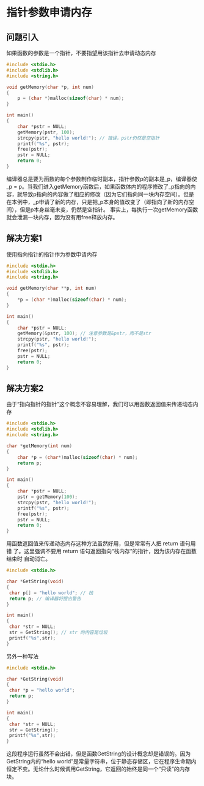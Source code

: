 # 指针参数申请内存

## 问题引入

如果函数的参数是一个指针，不要指望用该指针去申请动态内存
```c
#include <stdio.h>
#include <stdlib.h>
#include <string.h>

void getMemory(char *p, int num)
{
    p = (char *)malloc(sizeof(char) * num);
}

int main()
{
    char *pstr = NULL;
    getMemory(pstr, 100);
    strcpy(pstr, "hello world!"); // 错误，pstr仍然是空指针
    printf("%s", pstr);
    free(pstr);
    pstr = NULL;
    return 0;
}
```
编译器总是要为函数的每个参数制作临时副本，指针参数p的副本是_p，编译器使_p = p。当我们进入getMemory函数后，如果函数体内的程序修改了_p指向的内容，就导致p指向的内容做了相应的修改（因为它们指向同一块内存空间）。但是在本例中，_p申请了新的内存，只是把_p本身的值改变了（即指向了新的内存空间），但是p本身丝毫未变，仍然是空指针。
事实上，每执行一次getMemory函数就会泄漏一块内存，因为没有用free释放内存。

## 解决方案1
使用指向指针的指针作为参数申请内存
```c
#include <stdio.h>
#include <stdlib.h>
#include <string.h>

void getMemory(char **p, int num)
{
    *p = (char *)malloc(sizeof(char) * num);
}

int main()
{
    char *pstr = NULL;
    getMemory(&pstr, 100); // 注意参数是&pstr，而不是str
    strcpy(pstr, "hello world!");
    printf("%s", pstr);
    free(pstr);
    pstr = NULL;
    return 0;
}
```

## 解决方案2

由于“指向指针的指针”这个概念不容易理解，我们可以用函数返回值来传递动态内存
```c
#include <stdio.h>
#include <stdlib.h>
#include <string.h>

char *getMemory(int num)
{
    char *p = (char*)malloc(sizeof(char) * num);
    return p;
}

int main()
{
    char *pstr = NULL;
    pstr = getMemory(100);
    strcpy(pstr, "hello world!");
    printf("%s", pstr);
    free(pstr);
    pstr = NULL;
    return 0;
}
```

用函数返回值来传递动态内存这种方法虽然好用，但是常常有人把 return 语句用错
了。这里强调不要用 return 语句返回指向“栈内存”的指针，因为该内存在函数结束时
自动消亡。
```c
#include <stdio.h>

char *GetString(void)
{
 char p[] = "hello world"; // 栈
 return p; // 编译器将提出警告
}

int main()
{
 char *str = NULL;
 str = GetString(); // str 的内容是垃圾
 printf("%s",str);
}
```
另外一种写法
```c
#include <stdio.h>

char *GetString(void)
{
 char *p = "hello world";
 return p;
}

int main()
{
 char *str = NULL;
 str = GetString();
 printf("%s",str);
}
```
这段程序运行虽然不会出错，但是函数GetString的设计概念却是错误的。因为
GetString内的“hello world”是常量字符串，位于静态存储区，它在程序生命期内
恒定不变。无论什么时候调用GetString，它返回的始终是同一个“只读”的内存块。